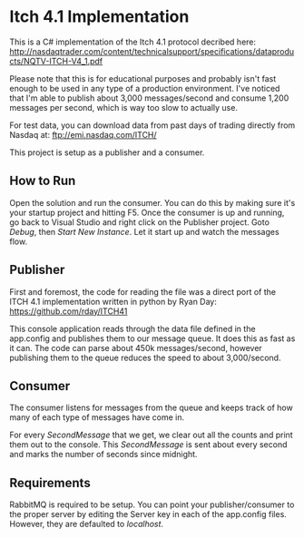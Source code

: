 # Itch 4.1 Implementation
This is a C# implementation of the Itch 4.1 protocol decribed here: http://nasdaqtrader.com/content/technicalsupport/specifications/dataproducts/NQTV-ITCH-V4_1.pdf

Please note that this is for educational purposes and probably isn't fast enough to be used in any type of a production environment. I've noticed that I'm able to publish about 3,000 messages/second and consume 1,200 messages per second, which is way too slow to actually use.

For test data, you can download data from past days of trading directly from Nasdaq at: ftp://emi.nasdaq.com/ITCH/

This project is setup as a publisher and a consumer.

## How to Run
Open the solution and run the consumer. You can do this by making sure it's your startup project and hitting F5. Once the consumer is up and running, go back to Visual Studio and right click on the Publisher project. Goto _Debug_, then _Start New Instance_. Let it start up and watch the messages flow.

## Publisher
First and foremost, the code for reading the file was a direct port of the ITCH 4.1 implementation written in python by Ryan Day: https://github.com/rday/ITCH41

This console application reads through the data file defined in the app.config and publishes them to our message queue. It does this as fast as it can. The code can parse about 450k messages/second, however publishing them to the queue reduces the speed to about 3,000/second.

## Consumer
The consumer listens for messages from the queue and keeps track of how many of each type of messages have come in.

For every _SecondMessage_ that we get, we clear out all the counts and print them out to the console. This _SecondMessage_ is sent about every second and marks the number of seconds since midnight.

## Requirements
RabbitMQ is required to be setup. You can point your publisher/consumer to the proper server by editing the Server key in each of the app.config files. However, they are defaulted to _localhost_.